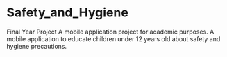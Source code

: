 # Safety_and_Hygiene
Final Year Project
A mobile application project for academic purposes. 
A mobile application to educate children under 12 years old about safety and hygiene precautions. 
